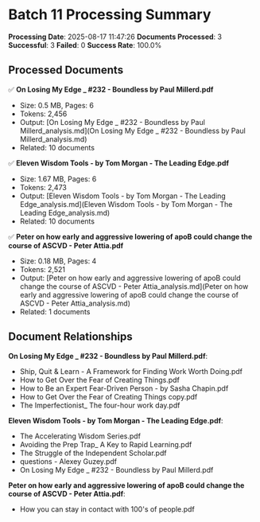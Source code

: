 # Batch 11 Processing Summary

**Processing Date**: 2025-08-17 11:47:26
**Documents Processed**: 3
**Successful**: 3
**Failed**: 0
**Success Rate**: 100.0%

## Processed Documents

✅ **On Losing My Edge _ #232 - Boundless by Paul Millerd.pdf**
   - Size: 0.5 MB, Pages: 6
   - Tokens: 2,456
   - Output: [On Losing My Edge _ #232 - Boundless by Paul Millerd_analysis.md](On Losing My Edge _ #232 - Boundless by Paul Millerd_analysis.md)
   - Related: 10 documents

✅ **Eleven Wisdom Tools - by Tom Morgan - The Leading Edge.pdf**
   - Size: 1.67 MB, Pages: 6
   - Tokens: 2,473
   - Output: [Eleven Wisdom Tools - by Tom Morgan - The Leading Edge_analysis.md](Eleven Wisdom Tools - by Tom Morgan - The Leading Edge_analysis.md)
   - Related: 10 documents

✅ **Peter on how early and aggressive lowering of apoB could change the course of ASCVD - Peter Attia.pdf**
   - Size: 0.18 MB, Pages: 4
   - Tokens: 2,521
   - Output: [Peter on how early and aggressive lowering of apoB could change the course of ASCVD - Peter Attia_analysis.md](Peter on how early and aggressive lowering of apoB could change the course of ASCVD - Peter Attia_analysis.md)
   - Related: 1 documents

## Document Relationships

**On Losing My Edge _ #232 - Boundless by Paul Millerd.pdf**:
  - Ship, Quit & Learn - A Framework for Finding Work Worth Doing.pdf
  - How to Get Over the Fear of Creating Things.pdf
  - How to Be an Expert Fear-Driven Person - by Sasha Chapin.pdf
  - How to Get Over the Fear of Creating Things copy.pdf
  - The Imperfectionist_ The four-hour work day.pdf

**Eleven Wisdom Tools - by Tom Morgan - The Leading Edge.pdf**:
  - The Accelerating Wisdom Series.pdf
  - Avoiding the Prep Trap_ A Key to Rapid Learning.pdf
  - The Struggle of the Independent Scholar.pdf
  - questions - Alexey Guzey.pdf
  - On Losing My Edge _ #232 - Boundless by Paul Millerd.pdf

**Peter on how early and aggressive lowering of apoB could change the course of ASCVD - Peter Attia.pdf**:
  - How you can stay in contact with 100's of people.pdf
